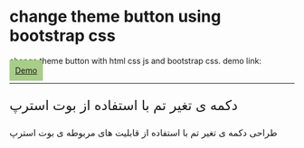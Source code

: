 # change theme button using bootstrap css
change theme button with html css js and bootstrap css.
demo link: <a href="https://aliakbar-nazemi.github.io/change-theme-bootstrap/" target="_blank" style="width:fit-content;padding:10px;background-color:#A8CD89;">Demo</a>

<hr />
<p style="text-align:left;font-size:24px;">
  دکمه ی تغیر تم با استفاده از بوت استرپ
</p>
<p style="text-align:left;font-size:16px;">
  طراحی دکمه ی تغیر تم با استفاده از قابلیت های مربوطه ی بوت استرپ
</p>
